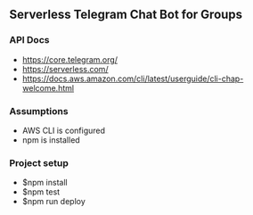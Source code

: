 ## Serverless Telegram Chat Bot for Groups

### API Docs
- https://core.telegram.org/
- https://serverless.com/
- https://docs.aws.amazon.com/cli/latest/userguide/cli-chap-welcome.html

### Assumptions 
- AWS CLI is configured
- npm is installed

### Project setup
- $npm install
- $npm test
- $npm run deploy